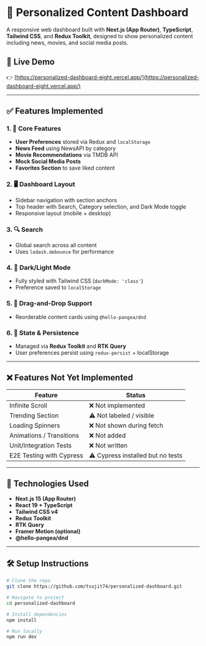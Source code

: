 # 🧠 Personalized Content Dashboard

A responsive web dashboard built with **Next.js (App Router)**, **TypeScript**, **Tailwind CSS**, and **Redux Toolkit**, designed to show personalized content including news, movies, and social media posts.

## 🚀 Live Demo

👉 [https://personalized-dashboard-eight.vercel.app/](https://personalized-dashboard-eight.vercel.app/)

---

## ✅ Features Implemented

### 1. 🔧 Core Features

- **User Preferences** stored via Redux and `localStorage`
- **News Feed** using NewsAPI by category
- **Movie Recommendations** via TMDB API
- **Mock Social Media Posts**
- **Favorites Section** to save liked content

### 2. 🖥️ Dashboard Layout

- Sidebar navigation with section anchors
- Top header with Search, Category selection, and Dark Mode toggle
- Responsive layout (mobile + desktop)

### 3. 🔍 Search

- Global search across all content
- Uses `lodash.debounce` for performance

### 4. 🌙 Dark/Light Mode

- Fully styled with Tailwind CSS (`darkMode: 'class'`)
- Preference saved to `localStorage`

### 5. 🧩 Drag-and-Drop Support

- Reorderable content cards using `@hello-pangea/dnd`

### 6. 💾 State & Persistence

- Managed via **Redux Toolkit** and **RTK Query**
- User preferences persist using `redux-persist` + localStorage

---

## ❌ Features Not Yet Implemented

| Feature                 | Status       |
|-------------------------|--------------|
| Infinite Scroll         | ❌ Not implemented |
| Trending Section        | ⚠️ Not labeled / visible |
| Loading Spinners        | ❌ Not shown during fetch |
| Animations / Transitions | ❌ Not added |
| Unit/Integration Tests  | ❌ Not written |
| E2E Testing with Cypress| ⚠️ Cypress installed but no tests |

---

## 🧪 Technologies Used

- **Next.js 15 (App Router)**
- **React 19 + TypeScript**
- **Tailwind CSS v4**
- **Redux Toolkit**
- **RTK Query**
- **Framer Motion (optional)**
- **@hello-pangea/dnd**

---

## 🛠 Setup Instructions

```bash
# Clone the repo
git clone https://github.com/tsujit74/personalized-dashboard.git

# Navigate to project
cd personalized-dashboard

# Install dependencies
npm install

# Run locally
npm run dev
